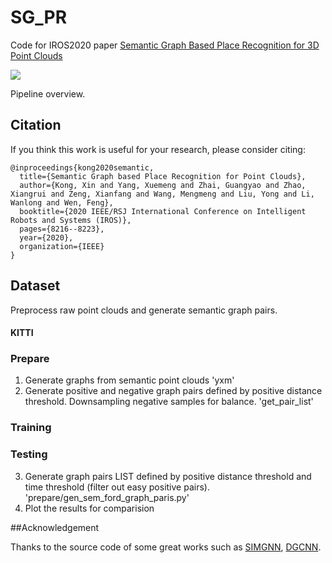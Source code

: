 # SG_PR

Code for IROS2020 paper [Semantic Graph Based Place Recognition for 3D Point Clouds](https://ras.papercept.net/proceedings/IROS20/0170.pdf)

![](./doc/pipeline.png)

Pipeline overview.

## Citation

If you think this work is useful for your research, please consider citing:

```
@inproceedings{kong2020semantic,
  title={Semantic Graph based Place Recognition for Point Clouds},
  author={Kong, Xin and Yang, Xuemeng and Zhai, Guangyao and Zhao, Xiangrui and Zeng, Xianfang and Wang, Mengmeng and Liu, Yong and Li, Wanlong and Wen, Feng},
  booktitle={2020 IEEE/RSJ International Conference on Intelligent Robots and Systems (IROS)},
  pages={8216--8223},
  year={2020},
  organization={IEEE}
}
```

## Dataset

Preprocess raw point clouds and generate semantic graph pairs.

#### KITTI

<!--
Todo
#### Ford
1. create SCANS with intensity .mat files by 'create_ijrr_dataset.m'
2. create .bin files with normalized intensity SCANS by 'create_bin_data.m'
3. create test_list, poses and timestamp files by 'gen_sem_ford_graph_pairs' 
-->

### Prepare

1. Generate graphs from semantic point clouds 'yxm'
2. Generate positive and negative graph pairs defined by positive distance threshold. Downsampling negative samples for balance.
'get_pair_list'

### Training



### Testing

3. Generate graph pairs LIST defined by positive distance threshold and time threshold (filter out easy positive pairs). 'prepare/gen_sem_ford_graph_paris.py'
4. Plot the results for comparision



<!--
Todo
## Other methods
#### Scan Context
##### Ford
1. Generate feature database by 'gen_SC_db_ford.py'
2. Compute distance and plot PR curve by 'eval_SC_list_Ford.py'


#### M2DP
##### Ford
1. Generate feature database by 'evaluate_Ford.m'
2. Compute distance and plot PR curve by 'eval_SC_list_Ford.py'
-->

##Acknowledgement

Thanks to the source code of some great works such as [SIMGNN](https://github.com/benedekrozemberczki/SimGNN), [DGCNN](https://github.com/WangYueFt/dgcnn).